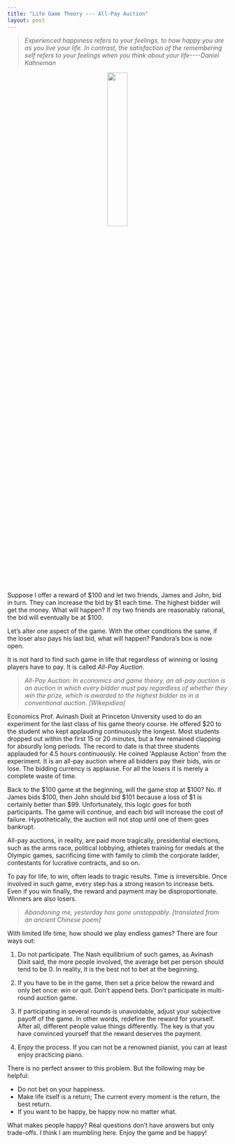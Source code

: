 ```yaml
---
title: "Life Game Theory --- All-Pay Auction"
layout: post
---
```


> _Experienced happiness refers to your feelings, to how happy you are as you live your life. 
In contrast, the satisfaction of the remembering self refers to your feelings when you think about your life----Daniel Kahneman_


<p align="center">
  <img src="http://linhui.org/images/Jokes/TruthOfHuman.png"  width="30%" />
</p>


Suppose I offer a reward of $100 and let two friends, James and John, bid in turn. They can increase the bid by $1 each time. The highest bidder will get the money. What will happen? If my two friends are reasonably rational, the bid will eventually be at $100.

Let’s alter one aspect of the game. With the other conditions the same, if the loser also pays his last bid, what will happen? Pandora’s box is now open.

It is not hard to find such game in life that regardless of winning or losing players have to pay. It is called _All-Pay Auction_.

> _All-Pay Auction: In economics and game theory, an all-pay auction is an auction in which every bidder must pay regardless of whether they win the prize, which is awarded to the highest bidder as in a conventional auction. [Wikepidiea]_

Economics Prof. Avinash Dixit at Princeton University used to do an experiment for the last class of his game theory course. He offered $20 to the student who kept applauding continuously the longest. Most students dropped out within the first 15 or 20 minutes, but a few remained clapping for absurdly long periods. The record to date is that three students applauded for 4.5 hours continuously. He coined 'Applause Action' from the experiment. It is an all-pay auction where all bidders pay their bids, win or lose. The bidding currency is applause. For all the losers it is merely a complete waste of time.

Back to the $100 game at the beginning, will the game stop at $100? No. If James bids $100, then John should bid $101 because a loss of $1 is certainly better than $99. Unfortunately, this logic goes for both participants. The game will continue, and each bid will increase the cost of failure. Hypothetically, the auction will not stop until one of them goes bankrupt.

All-pay auctions, in reality, are paid more tragically, presidential elections, such as the arms race, political lobbying, athletes training for medals at the Olympic games, sacrificing time with family to climb the corporate ladder,
contestants for lucrative contracts, and so on.

To pay for life, to win, often leads to tragic results. Time is irreversible. Once involved in such game, every step has a strong reason to increase bets. Even if you win finally, the reward and payment may be disproportionate. Winners are also losers.

> _Abandoning me, yesterday has gone unstoppably. [translated from an ancient Chinese poem]_

With limited life time, how should we play endless games? There are four ways out:

1. Do not participate. The Nash equilibrium of such games, as Avinash Dixit said, the more people involved, the average bet per person should tend to be 0. In reality, it is the best not to bet at the beginning.

1. If you have to be in the game, then set a price below the reward and only bet once: win or quit. Don’t append bets. Don’t participate in multi-round auction game.

1. If participating in several rounds is unavoidable, adjust your subjective payoff of the game. In other words, redefine the reward for yourself. After all, different people value things differently. The key is that you have convinced yourself that the reward deserves the payment.

1. Enjoy the process. If you can not be a renowned pianist, you can at least enjoy practicing piano.

There is no perfect answer to this problem. But the following may be helpful: 

- Do not bet on your happiness. 
- Make life itself is a return; The current every moment is the return, the best return. 
- If you want to be happy, be happy now no matter what. 

What makes people happy? Real questions don’t have answers but only trade-offs. I think I am mumbling here. Enjoy the game and be happy!


